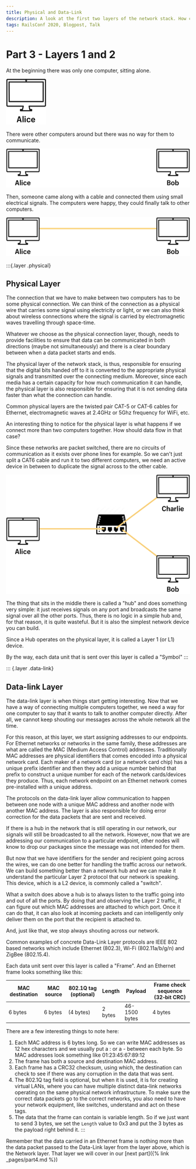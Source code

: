 ```yaml
---
title: Physical and Data-Link
description: A look at the first two layers of the network stack. How can we physically make computers talk to each other and how can we make them address each other?
tags: RailsConf 2020, Blogpost, Talk
---
```


# Part 3 - Layers 1 and 2

At the beginning there was only one computer, sitting alone.

![Single Computer](/assets/images/alice.png)

There were other computers around but there was no way for them to communicate.

![Two Disconnected Computers](/assets/images/alice-bob.png)

Then, someone came along with a cable and connected them using small electrical signals. The computers were happy, they could finally talk to other computers.

![Two Connected Computers](/assets/images/alice-bob-connected.png)

:::{.layer .physical}
## Physical Layer

The connection that we have to make between two computers has to be some physical connection. We can think of the connection as a physical wire that carries some signal using electricity or light, or we can also think about wireless connections where the signal is carried by electromagnetic waves travelling through space-time.

Whatever we choose as the physical connection layer, though, needs to provide facilities to ensure that data can be communicated in both directions (maybe not simultaneously) and there is a clear boundary between when a data packet starts and ends.

The physical layer of the network stack, is thus, responsible for ensuring that the digital bits handed off to it is converted to the appropriate physical signals and transmitted over the connecting medium. Moreover, since each media has a certain capacity for how much communication it can handle, the physical layer is also responsible for ensuring that it is not sending data faster than what the connection can handle.

Common physical layers are the twisted pair CAT-5 or CAT-6 cables for Ethernet, electromagnetic waves at 2.4GHz or 5Ghz frequency for WiFi, etc.
<!--
![CAT6 Cable](https://via.placeholder.com/600x200/ff00ff/000000?text=CAT6+Cable+Image)
-->

An interesting thing to notice for the physical layer is what happens if we connect more than two computers together. How should data flow in that case?

Since these networks are packet switched, there are no circuits of communication as it exists over phone lines for example. So we can't just split a CAT6 cable and run it to two different computers, we need an active device in between to duplicate the signal across to the other cable.

![Three computers connected](/assets/images/alice-bob-charlie.png)

The thing that sits in the middle there is called a "hub" and does something very simple: it just receives signals on any port and broadcasts the same signal over all the other ports. Thus, there is no logic in a simple hub and, for that reason, it is quite wasteful. But it is also the simplest network device you can build.

Since a Hub operates on the physical layer, it is called a Layer 1 (or L1) device.

By the way, each data unit that is sent over this layer is called a "Symbol"
:::

::: {.layer .data-link}
## Data-link Layer

The data-link layer is when things start getting interesting. Now that we have a way of connecting multiple computers together, we need a way for one computer to say that it wants to talk to another computer directly. After all, we cannot keep shouting our messages across the whole network all the time.

For this reason, at this layer, we start assigning addresses to our endpoints. For Ethernet networks or networks in the same family, these addresses are what are called the MAC (Medium Access Control) addresses. Traditionally MAC addresses are physical identifiers that comes encoded into a physical network card. Each maker of a network card (or a network card chip) has a unique prefix identifier and then they add a unique number behind that prefix to construct a unique number for each of the network cards/devices they produce. Thus, each network endpoint on an Ethernet network comes pre-installed with a unique address.

The protocols on the data-link layer allow communication to happen between one node with a unique MAC address and another node with another MAC address. The layer is also responsible for doing error correction for the data packets that are sent and received.

If there is a hub in the network that is still operating in our network, our signals will still be broadcasted to all the network. However, now that we are addressing our communication to a particular endpoint, other nodes will know to drop our packages since the message was not intended for them.

But now that we have identifiers for the sender and recipient going across the wires, we can do one better for handling the traffic across our network. We can build something better than a network hub and we can make it understand the particular Layer 2 protocol that our network is speaking. This device, which is a L2 device, is commonly called a "switch".

What a switch does above a hub is to always listen to the traffic going into and out of all the ports. By doing that and observing the Layer 2 traffic, it can figure out which MAC addresses are attached to which port. Once it can do that, it can also look at incoming packets and can intelligently only deliver them on the port that the recipient is attached to.

And, just like that, we stop always shouting across our network.

Common examples of concrete Data-Link Layer protocols are IEEE 802 based networks which include Ethernet (802.3), Wi-Fi (802.11a/b/g/n) and ZigBee (802.15.4).

Each data unit sent over this layer is called a "Frame". And an Ethernet frame looks something like this:

| MAC destination | MAC source | 802.1Q tag (optional) | Length | Payload | Frame check sequence (32‑bit CRC) |
| -------- | -------- | --------- | --------- | --------- | --------- |
| 6 bytes  | 6 bytes  | (4 bytes) | 2 bytes | 46-1500 bytes | 4 bytes |

There are a few interesting things to note here:

1. Each MAC address is 6 bytes long. So we can write MAC addresses as 12 hex characters and we usually put a : or a - between each byte. So MAC addresses look something like 01:23:45:67:89:12
2. The frame has both a source and destination MAC address.
3. Each frame has a CRC32 checksum, using which, the destination can check to see if there was any corruption in the data that was sent.
4. The 802.1Q tag field is optional, but when it is used, it is for creating virtual LANs, where you can have multiple distinct data-link networks operating on the same physical network infrastructure. To make sure the correct data packets go to the correct networks, you also need to have your network equipment, like switches, understand and act on these tags.
5. The data that the frame can contain is variable length. So if we just want to send 3 bytes, we set the `Length` value to 0x3 and put the 3 bytes as the payload right behind it.
:::

Remember that the data carried in an Ethernet frame is nothing more than the data packet passed to the Data-Link layer from the layer above, which is the Network layer. That layer we will cover in our [next part]({% link _pages/part4.md %})
